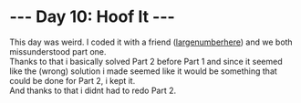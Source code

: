 ﻿# --- Day 10: Hoof It ---
This day was weird. I coded it with a friend ([largenumberhere](https://github.com/largenumberhere)) and we both missunderstood part one.  
Thanks to that i basically solved Part 2 before Part 1 and since it seemed like the (wrong) solution i made seemed like it would be something that could be done for Part 2, i kept it.  
And thanks to that i didnt had to redo Part 2.